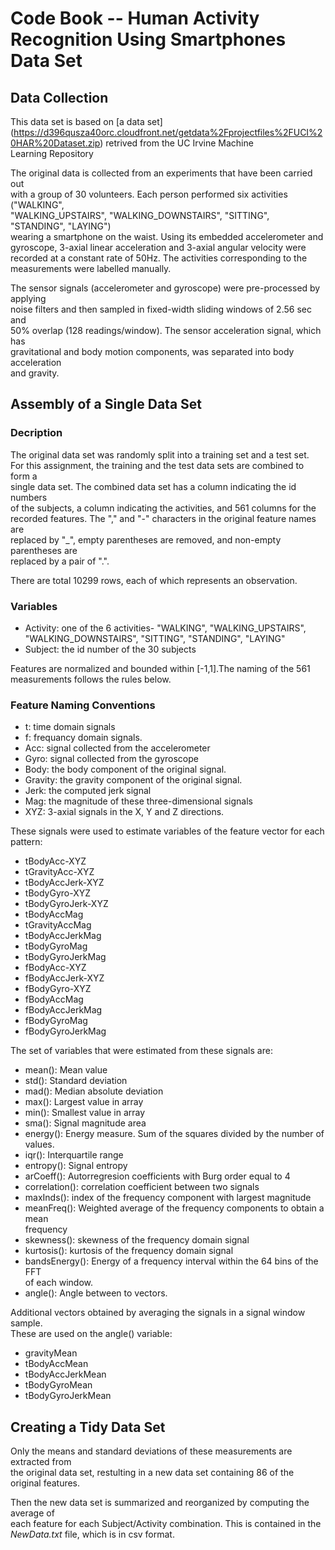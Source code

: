 # Code Book -- Human Activity Recognition Using Smartphones Data Set
## Data Collection
This data set is based on [a data set] (https://d396qusza40orc.cloudfront.net/getdata%2Fprojectfiles%2FUCI%20HAR%20Dataset.zip) retrived from the UC Irvine Machine    
Learning Repository  
   
The original data is collected from an experiments that have been carried out  
with a group of 30 volunteers. Each person performed six activities ("WALKING",  
"WALKING_UPSTAIRS", "WALKING_DOWNSTAIRS", "SITTING", "STANDING", "LAYING")  
wearing a smartphone on the waist. Using its embedded accelerometer and  
gyroscope, 3-axial linear acceleration and 3-axial angular velocity were  
recorded at a constant rate of 50Hz. The activities corresponding to the  
measurements were labelled manually.   

The sensor signals (accelerometer and gyroscope) were pre-processed by applying  
noise filters and then sampled in fixed-width sliding windows of 2.56 sec and  
50% overlap (128 readings/window). The sensor acceleration signal, which has  
gravitational and body motion components, was separated into body acceleration  
and gravity.  

## Assembly of a Single Data Set

### Decription 
The original data set was randomly split into a training set and a test set.  
For this assignment, the training and the test data sets are combined to form a  
single data set. The combined data set has a column indicating the id numbers  
of the subjects, a column indicating the activities, and 561 columns for the  
recorded features. The "," and "-" characters in the original feature names are  
replaced by "_", empty parentheses are removed, and non-empty parentheses are  
replaced by a pair of ".".    

There are total 10299 rows, each of which represents an observation.

### Variables
* Activity: one of the 6 activities- "WALKING", "WALKING_UPSTAIRS",  
"WALKING_DOWNSTAIRS", "SITTING", "STANDING", "LAYING"
* Subject: the id number of the 30 subjects

Features are normalized and bounded within [-1,1].The naming of the 561  
measurements follows the rules below.  
### Feature Naming Conventions
* t: time domain signals
* f: frequancy domain signals.
* Acc: signal collected from  the accelerometer   
* Gyro: signal collected from  the gyroscope
* Body: the body component of the original signal.  
* Gravity: the gravity component of the original signal.
* Jerk: the computed jerk signal
* Mag: the magnitude of these three-dimensional signals
* XYZ: 3-axial signals in the X, Y and Z directions.

These signals were used to estimate variables of the feature vector for each  
pattern:  

* tBodyAcc-XYZ
* tGravityAcc-XYZ
* tBodyAccJerk-XYZ
* tBodyGyro-XYZ
* tBodyGyroJerk-XYZ
* tBodyAccMag
* tGravityAccMag
* tBodyAccJerkMag
* tBodyGyroMag
* tBodyGyroJerkMag
* fBodyAcc-XYZ
* fBodyAccJerk-XYZ
* fBodyGyro-XYZ
* fBodyAccMag
* fBodyAccJerkMag
* fBodyGyroMag
* fBodyGyroJerkMag


The set of variables that were estimated from these signals are: 
* mean(): Mean value
* std(): Standard deviation
* mad(): Median absolute deviation 
* max(): Largest value in array
* min(): Smallest value in array
* sma(): Signal magnitude area
* energy(): Energy measure. Sum of the squares divided by the number of values. 
* iqr(): Interquartile range 
* entropy(): Signal entropy
* arCoeff(): Autorregresion coefficients with Burg order equal to 4
* correlation(): correlation coefficient between two signals
* maxInds(): index of the frequency component with largest magnitude
* meanFreq(): Weighted average of the frequency components to obtain a mean  
frequency
* skewness(): skewness of the frequency domain signal 
* kurtosis(): kurtosis of the frequency domain signal 
* bandsEnergy(): Energy of a frequency interval within the 64 bins of the FFT  
of each window.
* angle(): Angle between to vectors.

Additional vectors obtained by averaging the signals in a signal window sample.  
These are used on the angle() variable:

* gravityMean
* tBodyAccMean
* tBodyAccJerkMean
* tBodyGyroMean
* tBodyGyroJerkMean

  

## Creating a Tidy Data Set
Only the means and standard deviations of these measurements are extracted from  
the original data set, restulting in a new data set containing 86 of the  
original features.   

Then the new data set is summarized and reorganized by computing the average of  
each feature for each Subject/Activity combination. This is contained in the  
*NewData.txt* file, which is in csv format.









